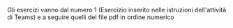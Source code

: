 Gli esercizi vanno dal numero 1 (Esercizio inserito nelle istruzioni dell'attività di Teams) 
e a seguire quelli del file pdf in ordine numerico
